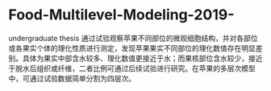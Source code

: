 # Food-Multilevel-Modeling-2019-
undergraduate thesis
通过试验观察苹果不同部位的微观细胞结构，并对各部位或各果实个体的理化性质进行测定，发现苹果果实不同部位的理化数值存在明显差别。具体为果实中部含水较多、理化数值更接近于水；而果核部位含水较少，接近于脱水后组织或纤维，二者比例可通过后续试验进行研究。在苹果的多层次模型中，可通过试验数据简单分割为四层次。
